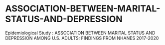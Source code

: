 # ASSOCIATION-BETWEEN-MARITAL-STATUS-AND-DEPRESSION
Epidemiological Study : ASSOCIATION BETWEEN MARITAL STATUS AND DEPRESSION AMONG U.S. ADULTS: FINDINGS FROM NHANES 2017-2020
